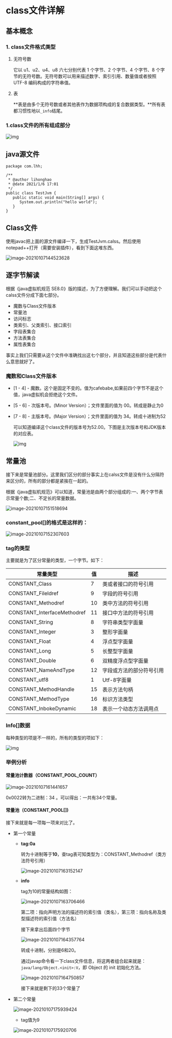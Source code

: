 # class文件详解

## 基本概念

### 1. class文件格式类型

1. 无符号数

   它以 u1、u2、u4、u8 六七分别代表 1 个字节、2 个字节、4 个字节、8 个字节的无符号数。无符号数可以用来描述数字、索引引用、数量值或者按照 UTF-8 编码构成的字符串值。

2. 表

   **表是由多个无符号数或者其他表作为数据项构成的复合数据类型。**所有表都习惯性地以`_info`结尾。

### 1.class文件的所有组成部分

![img](https://img2018.cnblogs.com/blog/595137/201812/595137-20181219204230458-43856381.png)

## java源文件

```
package com.lhh;

/**
 * @author lihonghao
 * @date 2021/1/6 17:01
 */
public class TestJvm {
   public static void main(String[] args) {
      System.out.println("hello world");
   }
}
```

## Class文件

使用javac把上面的源文件编译一下，生成TestJvm.calss。然后使用notepad++打开（需要安装插件），看到下面这堆东西。

![image-20210107144523628](C:\Users\Administrator\AppData\Roaming\Typora\typora-user-images\image-20210107144523628.png)

## 逐字节解读

根据《java虚拟机规范 SE8.0》版的描述，为了方便理解。我们可以手动把这个calss文件分成下面七部分。

- 魔数与Class文件版本
- 常量池
- 访问标志
- 类索引、父类索引、接口索引
- 字段表集合
- 方法表集合
- 属性表集合

事实上我们只需要从这个文件中准确找出这七个部分，并且知道这些部分是代表什么意思就好了。

### 魔数和Class文件版本

- [1 - 4] - 魔数。这个是固定不变的。值为cafebabe,如果前四个字节不是这个值，java虚拟机会拒绝这个文件。

- [5 - 6] - 次版本号。(Minor Version）；文件里面的值为 00。转成是静止为0

- [7 - 8] - 主版本号。(Major Version）；文件里面的值为 34。转成十进制为52

  可以知道编译这个class文件的版本号为52.00。下图是主次版本号和JDK版本的对应表。

  ![img](https://img2018.cnblogs.com/blog/595137/201812/595137-20181219204254298-373095239.png)

## 常量池

接下来是常量池部分。这里我们区分的部分事实上在calss文件是没有什么分隔符来区分的，所有的部分都是紧挨在一起的。

根据《java虚拟机规范》可以知道，常量池是由两个部分组成的:一、两个字节表示常量个数;二、不定长的常量数据。

![image-20210107151518694](C:\Users\Administrator\AppData\Roaming\Typora\typora-user-images\image-20210107151518694.png)

### constant_pool[]的格式是这样的：

![image-20210107152307603](C:\Users\Administrator\AppData\Roaming\Typora\typora-user-images\image-20210107152307603.png)

### tag的类型

主要就是为了区分常量的类型，一个字节。如下：

| 常量类型                    | 值   | 描述                     |
| --------------------------- | ---- | ------------------------ |
| CONSTANT_Class              | 7    | 类或者接口的符号引用     |
| CONSTANT_Fileldref          | 9    | 字段的符号引用           |
| CONSTANT_Methodref          | 10   | 类中方法的符号引用       |
| CONSTANT_InterfaceMethodref | 11   | 接口中方法的符号引用     |
| CONSTANT_String             | 8    | 字符串类型字面量         |
| CONSTANT_Integer            | 3    | 整形字面量               |
| CONSTANT_Float              | 4    | 浮点型字面量             |
| CONSTANT_Long               | 5    | 长整型字面量             |
| CONSTANT_Double             | 6    | 双精度浮点型字面量       |
| CONSTANT_NameAndType        | 12   | 字段或方法的部分符号引用 |
| CONSTANT_utf8               | 1    | Utf-8字面量              |
| CONSTANT_MethodHandle       | 15   | 表示方法句柄             |
| CONSTANT_MethodType         | 16   | 标识方法类型             |
| CONSTANT_InbokeDynamic      | 18   | 表示一个动态方法调用点   |

### Info[]数据

每种类型的项是不一样的，所有的类型的项如下：

![img](https://img2018.cnblogs.com/blog/595137/201812/595137-20181219204338051-305022474.png)

### 举例分析

#### 常量池计数器（CONSTANT_POOL_COUNT）

![image-20210107161441657](C:\Users\Administrator\AppData\Roaming\Typora\typora-user-images\image-20210107161441657.png)

0x0022转为二进制：34 。可以得出：一共有34个常量。

#### 常量池（CONSTANT_POOL[])

接下来就是每一项每一项来对比了。

- 第一个常量

  - **tag:0a** 

    转为十进制等于**10**，查tag表可知类型为：CONSTANT_Methodref（类方法符号引用）

    ![image-20210107163152147](C:\Users\Administrator\AppData\Roaming\Typora\typora-user-images\image-20210107163152147.png)

  - **info**

    tag为10的常量结构如图：

    ![image-20210107163706466](C:\Users\Administrator\AppData\Roaming\Typora\typora-user-images\image-20210107163706466.png)

    第二项：指向声明方法的描述符的索引值（类名），第三项：指向名称及类型描述符的索引值（方法名）

    接下来拿出后面四个字节

    ![image-20210107164357764](C:\Users\Administrator\AppData\Roaming\Typora\typora-user-images\image-20210107164357764.png)

    转成十进制，分别是6和20。

    通过javap命令看一下class文件信息，将这两者组合起来就是：`java/lang/Object.<init>:V`，即 Object 的 init 初始化方法。

    ![image-20210107164750857](C:\Users\Administrator\AppData\Roaming\Typora\typora-user-images\image-20210107164750857.png)

    接下来就是剩下的33个常量了

- 第二个常量

  ![image-20210107175939424](C:\Users\Administrator\AppData\Roaming\Typora\typora-user-images\image-20210107175939424.png)

  - tag值为9

  ![image-20210107175920706](C:\Users\Administrator\AppData\Roaming\Typora\typora-user-images\image-20210107175920706.png)